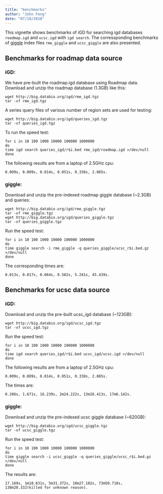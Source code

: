 ```yaml
---
title: "benchmarks"
author: "John Feng"
date: "07/18/2018"
---
```


This vignette shows benchmarks of iGD for searching igd databases `roadmap.igd` and `ucsc.igd` with `igd search`. The corressponding benchmarks of [giggle](https://github.com/ryanlayer/giggle) index files `rme_giggle` and `ucsc_giggle` are also presented. 

## Benchmarks for roadmap data source

### iGD:
We have pre-built the roadmap.igd database using Roadmap data. Download and unzip the roadmap database (1.3GB) like this:
```
wget http://big.databio.org/igd/rme_igd.tgz
tar -xf rme_igd.tgz
```
A series query files of various number of region sets are used for testing:
```
wget http://big.databio.org/igd/queries_igd.tgz
tar -xf queries_igd.tgz
```
To run the speed test:
```
for i in 10 100 1000 10000 100000 1000000
do
time igd search queries_igd/r$i.bed rme_igd/roadmap.igd >/dev/null 
done
```
The following results are from a laptop of 2.5GHz cpu:
```
0.009s, 0.009s, 0.014s, 0.051s, 0.338s, 2.085s.
```
### giggle:
Download and unzip the pre-indexed roadmap giggle database (~2.3GB) and queries:
```
wget http://big.databio.org/igd/rme_giggle.tgz
tar -xf rme_giggle.tgz
wget http://big.databio.org/igd/queries_giggle.tgz
tar -xf queries_giggle.tgz
```
Run the speed test:
```
for i in 10 100 1000 10000 100000 1000000
do
time giggle search -i rme_giggle -q queries_giggle/ucsc_r$i.bed.gz >/dev/null 
done
```
The corresponding times are:
```
0.013s, 0.017s, 0.064s, 0.582s, 5.241s, 45.439s.
``` 

## Benchmarks for ucsc data source

### iGD:
Download and unzip the pre-built ucsc_igd database (~123GB):
```
wget http://big.databio.org/igd/ucsc_igd.tgz
tar -xf ucsc_igd.tgz
```
Run the speed test:
```
for i in 10 100 1000 10000 100000 1000000
do
time igd search queries_igd/r$i.bed ucsc_igd/ucsc.igd >/dev/null 
done
```
The following results are from a laptop of 2.5GHz cpu:
```
0.009s, 0.009s, 0.014s, 0.051s, 0.338s, 2.085s.
```
The times are:
```
0.206s, 1.671s, 16.239s, 2m24.222s, 13m26.413s, 17m6.142s. 
```

### giggle:
Download and unzip the pre-indexed ucsc giggle database (~620GB):
```
wget http://big.databio.org/igd/ucsc_giggle.tgz
tar -xf ucsc_giggle.tgz
```
Run the speed test:
```
for i in 10 100 1000 10000 100000 1000000
do
time giggle search -i ucsc_giggle -q queries_giggle/ucsc_r$i.bed.gz >/dev/null 
done
```
The results are:
```
17.169s, 1m18.631s, 5m31.372s, 18m27.102s, 73m50.718s, 138m20.332(killed for unknown reason).
```

